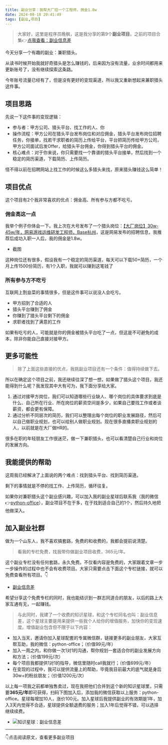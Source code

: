```yaml
---
title: 副业分享：我帮大厂招一个工程师，佣金1.8w
date: 2024-08-18 20:41:49
tags: [副业,项目]
---
```



> 大家好，这里是程序员晚枫，这是我分享的第9个**副业项目**，之前的项目合集👉[点我查看：副业信息差](https://mp.weixin.qq.com/mp/appmsgalbum?__biz=Mzk0MjYzNTI3MQ==&action=getalbum&album_id=3342868959406227458&scene=173&subscene=227&sessionid=1718992067&enterid=1718992079&from_msgid=2247483924&from_itemidx=1&count=3&nolastread=1#wechat_redirect)


今天分享一个有趣的副业：兼职猎头。

从读书时候开始我就好奇猎头是怎么赚钱的，后来因为没有流量，业余时间都用来更新账号了，没有继续探索这条路。

今年账号流量已经有了，但是没有更好的变现渠道，所以我又重新想起来兼职猎头这件事。

## 项目思路

先说一下这件事的变现逻辑：
- 参与者：甲方公司、猎头平台、找工作的人、你
- 操作流程：甲方公司在猎头平台发布岗位和对应佣金，猎头平台发布岗位招聘任务，你接单，找若干求职者的简历上传给平台，平台把简历传给甲方公司，甲方公司面试后发Offer，给猎头平台佣金，你得到猎头平台的佣金。
- 核心难点：对于你来说，你只需要找一个靠谱的猎头平台接单，然后找到一个稳定的简历渠道，下载简历、上传简历。

怪不得以前在招聘网站上找工作的时候这么多猎头来找，原来猎头赚钱这么简单！

## 项目优点

这个项目有2个我非常喜欢的优点：佣金高、所有参与方都不吃亏。

### 佣金高这一点

我举个例子你体会一下。我上次在大号发布了一个猎头岗位：[【大厂岗位】30w-45w/年，网易游戏运维研发工程师，Base杭州](https://mp.weixin.qq.com/s/2y3_U1T_SHPR-Eez0V4bfQ)，这是网易发布的招聘信息，我推荐后成功入职一人后，我的佣金是1.8w。

- 截图

这种岗位还有很多，假设我有一个稳定的简历渠道，每天可以下载50+简历，一个月上传1500份简历，有1个入职，我就可以赚到这笔钱了

### 所有参与方不吃亏

互联网上割韭菜的事情很多，但是这件事可以说没人会吃亏。

- 甲方招到了合适的人
- 猎头平台赚到了佣金
- 你赚到了猎头平台剩下的佣金
- 求职者找到了满意的工作

如果有吃亏的人，可能就是你的佣金被猎头平台吃了一点，但这是不可避免的成本，除非你能自己直接对接甲方。

## 更多可能性

> 除了上面这些直接的优点，我挑副业项目还有一个条件：值得持续做下去。

所以在确定这个项目之前，我还继续往深了想一想，如果做了猎头这个项目，我还能得到什么呢？我发现其中大有可为，我下面分享给大家。

1. 通过对接甲方岗位，我们可以知道哪些行业缺人、哪个岗位的具体要求到底是什么、自己所在行业、所在岗位的薪资空间是多少，如果自己要找工作或者谈薪资，都会更有保障。
2. 通过分析不同层次的简历，我们可以整理出每个岗位的职业发展路径，然后可以自己做职业规划，也可以给别人做职业规划。现在很多直播卖职业规划的人，以前就是在大厂做HR的。

很多在职的年轻朋友工作很迷茫，做一下兼职猎头，也可以看清楚自己行业和岗位的发展方向。



## 我能提供的帮助

这周我已经解决了上面说的两个难点：找到猎头平台、找到简历渠道。

剩下的事情就是不停的找工作、上传简历，循环往复。

如果你对兼职猎头这个副业感兴趣，可以加入我的副业星球后联系我（我的微信👉[python-office](http://www.python4office.cn/wechat-qrcode/)），副业项目不在于多，在于找到适合自己的1个，然后持久地把他做深入。



## 加入副业社群

做为一个山东人，我不喜欢搞套路，免费的和收费的，我都会提前说清楚。

> 看我的专栏免费，找我带你做副业项目收费，365元/年。

这个副业专栏没有任何套路，永久免费。不仅看内容是免费的，大家跟着文章一步一步操作的过程中也不会有收费项目。大家只需要点击下面这个专栏链接，就可以免费查看所有项目。👇

- [副业信息差](https://mp.weixin.qq.com/mp/appmsgalbum?__biz=Mzk0MjYzNTI3MQ==&action=getalbum&album_id=3342868959406227458&scene=173&subscene=227&sessionid=1718992067&enterid=1718992079&from_msgid=2247483924&from_itemidx=1&count=3&nolastread=1#wechat_redirect)

希望分享这个免费专栏的同时，我也能结识到一群志同道合的朋友，以后的路上大家互通有无，一起赚钱。

> 与此同时，我建了一个收费的知识星球，和这个专栏同名也叫：副业信息差，这个星球主要是用来提供一些我个人给你的增值服务，加快你的变现速度。增值副业包含但不限于以下内容：

- 加入当天，邀请你加入星球配套的专属微信群，链接更多的副业朋友，大家互帮互助，我的微信：python-office；（价值99元/年）
- 加入一周之内，和你做一次1对1的沟通，帮你规划一套适合你的副业发展方向和方法；（价值199元/次）
- 每个项目我都提供1对1的指导，微信里随时call我就行；（价值699元/年）
- 在变现的过程中，我可以提供流量上的帮助，毕竟我目前最大的底气就是身后30w+的粉丝朋友；（价值1200元/次）


以上每一项我之前都单独售卖过，现在我把他们合并到这个新的知识星球里，只需要**365元/年**即可获得，扫码下图加入后，添加我的微信获取以上服务：python-office。星球每增加10人，涨价100元。加入星球后我提供副业的有效期是1年，加入3天内觉得不合适，星球提供全额退费的服务；加入1年后觉得不错，可以选择继续续费。

- ![知识星球：副业信息差](https://ads-1300615378.cos.ap-guangzhou.myqcloud.com/%E7%9F%A5%E8%AF%86%E6%98%9F%E7%90%83%2F%E5%89%AF%E4%B8%9A%E4%BF%A1%E6%81%AF%E5%B7%AE.jpg)


---

👇点击阅读原文，查看更多副业项目